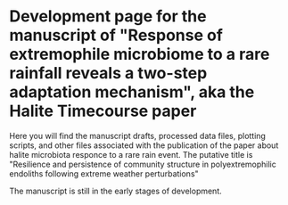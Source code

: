 # Development page for the manuscript of "Response of extremophile microbiome to a rare rainfall reveals a two-step adaptation mechanism", aka the Halite Timecourse paper

Here you will find the manuscript drafts, processed data files, plotting scripts, and other files associated with the publication of the paper about halite microbiota responce to a rare rain event.
The putative title is "Resilience and persistence of community structure in polyextremophilic endoliths following extreme weather perturbations"

The manuscript is still in the early stages of development.

